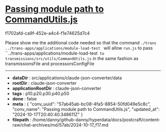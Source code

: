 # [Passing module path to CommandUtils.js](https://claude.ai/chat/57ab45ab-bc08-4fa5-8854-50fd049e5c8c)

f1702afd-ca9f-452e-a4c4-f1e74625d7c4

Please show me the additional code needed so that the command `./trans ../trans-apps/applications/module-load-test ` will allow `run.js` to pass ``../trans-apps/applications/module-load-test` to  transmissions/src/utils/CommandUtils.js`  in the same fashion as transmissionsFile and  processorsConfigFile

---

* **dataDir** : src/applications/claude-json-converter/data
* **rootDir** : claude-json-converter
* **applicationRootDir** : claude-json-converter
* **tags** : p10.p20.p30.p40.p50
* **done** : false
* **meta** : {
  "conv_uuid": "57ab45ab-bc08-4fa5-8854-50fd049e5c8c",
  "conv_name": "Passing module path to CommandUtils.js",
  "updated_at": "2024-10-17T20:40:40.348611Z"
}
* **filepath** : /home/danny/github-danny/hyperdata/docs/postcraft/content-raw/chat-archives/md/57ab/2024-10-17_f17.md